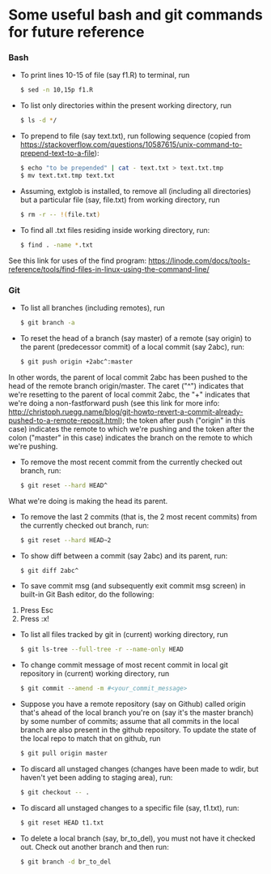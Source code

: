 # Some useful bash and git commands for future reference 

### Bash 

* To print lines 10-15 of file (say f1.R) to terminal, run
   	```bash
   	$ sed -n 10,15p f1.R
   	``` 
* To list only directories within the present working directory, run
	```bash
	$ ls -d */
	``` 

* To prepend to file (say text.txt), run following sequence (copied from https://stackoverflow.com/questions/10587615/unix-command-to-prepend-text-to-a-file):
	```bash
	$ echo "to be prepended" | cat - text.txt > text.txt.tmp
	$ mv text.txt.tmp text.txt
	``` 

* Assuming, extglob is installed, to remove all (including all directories) but a 
  particular file (say, file.txt) from working directory, run 
	```bash
	$ rm -r -- !(file.txt)
	``` 

* To find all .txt files residing inside working directory, run: 
	```bash
	$ find . -name *.txt
	```
See this link for uses of the find program: https://linode.com/docs/tools-reference/tools/find-files-in-linux-using-the-command-line/


### Git

* To list all branches (including remotes), run
	```bash 
	$ git branch -a
	``` 
* To reset the head of a branch (say master) of a remote (say origin) to the parent
(predecessor commit) of a local commit (say 2abc), run:
	```bash
	$ git push origin +2abc^:master
	``` 
In other words, the parent of local commit 2abc has been pushed to the head of 
the remote branch origin/master. The caret ("^")
indicates that we're resetting to the parent of local commit 2abc, the "+" indicates
that we're doing a non-fastforward push (see this link for more info: http://christoph.ruegg.name/blog/git-howto-revert-a-commit-already-pushed-to-a-remote-reposit.html);
the token after push ("origin" in this case) indicates the remote to which we're 
pushing and the token after the colon ("master" in this case) indicates
the branch on the remote to which we're pushing.

* To remove the most recent commit from the currently checked out branch, run:
	```bash 
	$ git reset --hard HEAD^
	``` 
What we're doing is making the head its parent.

* To remove the last 2 commits (that is, the 2 most recent commits) from the
currently checked out branch, run:
	```bash 
	$ git reset --hard HEAD~2
	``` 

* To show diff between a commit (say 2abc) and its parent, run:
	```bash
	$ git diff 2abc^ 
	``` 

* To save commit msg (and subsequently exit commit msg screen)
in built-in Git Bash editor, do the following: 
1. Press Esc
2. Press :x!


* To list all files tracked by git in (current) working directory, run 
	```bash 
	$ git ls-tree --full-tree -r --name-only HEAD
	``` 
* To change commit message of most recent commit in local git repository in (current) working directory, run 
   	```bash 
   	$ git commit --amend -m #<your_commit_message> 
   	``` 
* Suppose you have a remote repository (say on Github) called origin that's ahead of the local branch you're on (say it's the master branch) by some number of commits; assume that all commits in the local branch are also present in the github repository. To update the state of the local repo to match that on github, run 
   	```bash 
   	$ git pull origin master
   	``` 
* To discard all unstaged changes (changes have been made to wdir, but haven't 
yet been adding to staging area), run: 
	```bash 
	$ git checkout -- .
	``` 

* To discard all unstaged changes to a specific file (say, t1.txt), run: 
	```bash
	$ git reset HEAD t1.txt
	``` 
* To delete a local branch (say, br_to_del), you must not have it checked out. Check
out another branch and then run:
	```bash 
	$ git branch -d br_to_del 
	``` 
 